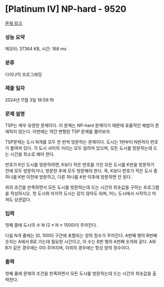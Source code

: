 # [Platinum IV] NP-hard - 9520 

[문제 링크](https://www.acmicpc.net/problem/9520) 

### 성능 요약

메모리: 37364 KB, 시간: 168 ms

### 분류

다이나믹 프로그래밍

### 제출 일자

2024년 11월 3일 18:59:19

### 문제 설명

<p>TSP는 매우 유명한 문제이다. 이 문제는 NP-hard 문제이기 때문에 효율적인 해법이 존재하지 않는다. 이번에는 약간 변형된 TSP 문제를 풀어보자.</p>

<p>TSP문제는 도시 N개를 모두 한 번씩 방문하는 문제이다. 도시는 1번부터 N번까지 번호가 붙여져 있다. 각 도시 사이의 거리는 모두 알려져 있으며, 모든 도시를 방문하는데 드는 시간을 최소로 해야 한다.</p>

<p>번호가 K인 도시를 방문하려면, K보다 작은 번호를 가진 모든 도시를 K번을 방문하기 전에 모두 방문하거나, 방문한 후에 모두 방문해야 한다. 즉, K보다 번호가 작은 도시 중 하나를 K번 이전에 방문하고, 다른 하나를 K번 이후에 방문하면 안 된다.</p>

<p>위의 조건을 만족하면서 모든 도시를 방문하는데 드는 시간의 최솟값을 구하는 프로그램을 작성하시오. 첫 도시와 마지막 도시는 같지 않아도 되며, 어느 도시에서 시작하고 마쳐도 상관없다.</p>

### 입력 

 <p>첫째 줄에 도시의 수 N (2 ≤ N ≤ 1500)이 주어진다.</p>

<p>다음 N개 줄에는 [0, 1000] 구간에 포함되는 양의 정수가 주어진다. A번째 행의 B번째 숫자는 A에서 B로 가는데 필요한 시간이고, 이 수는 B번 행의 A번째 숫자와 같다. A와 B가 같은 경우에는 0이 주어지며, 이외의 경우에는 항상 양의 정수이다.</p>

### 출력 

 <p>첫째 줄에 문제의 조건을 만족하면서 모든 도시를 방문하는데 드는 시간의 최솟값을 출력한다.</p>

